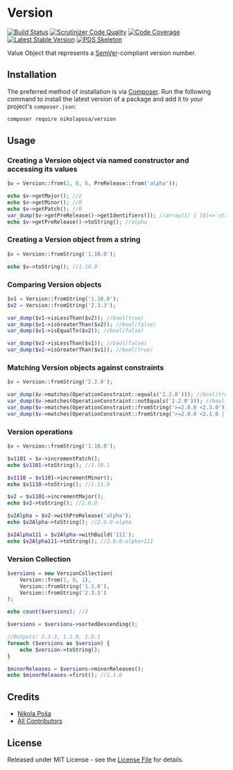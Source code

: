 # Version

[![Build Status](https://travis-ci.org/nikolaposa/version.svg?branch=master)](https://travis-ci.org/nikolaposa/version)
[![Scrutinizer Code Quality](https://scrutinizer-ci.com/g/nikolaposa/version/badges/quality-score.png?b=master)](https://scrutinizer-ci.com/g/nikolaposa/version/?branch=master)
[![Code Coverage](https://scrutinizer-ci.com/g/nikolaposa/version/badges/coverage.png?b=master)](https://scrutinizer-ci.com/g/nikolaposa/version/?branch=master)
[![Latest Stable Version](https://poser.pugx.org/nikolaposa/version/v/stable)](https://packagist.org/packages/nikolaposa/version)
[![PDS Skeleton](https://img.shields.io/badge/pds-skeleton-blue.svg)](https://github.com/php-pds/skeleton)

Value Object that represents a [SemVer][link-semver]-compliant version number.

## Installation

The preferred method of installation is via [Composer](http://getcomposer.org/). Run the following
command to install the latest version of a package and add it to your project's `composer.json`:

```bash
composer require nikolaposa/version
```

## Usage

### Creating a Version object via named constructor and accessing its values

```php
$v = Version::from(2, 0, 0, PreRelease::from('alpha'));

echo $v->getMajor(); //2
echo $v->getMinor(); //0
echo $v->getPatch(); //0
var_dump($v->getPreRelease()->getIdentifiers()); //array(1) { [0]=> string(1) "alpha" }
echo $v->getPreRelease()->toString(); //alpha
```

### Creating a Version object from a string

```php
$v = Version::fromString('1.10.0');

echo $v->toString(); //1.10.0

```

### Comparing Version objects

```php
$v1 = Version::fromString('1.10.0');
$v2 = Version::fromString('2.3.3');

var_dump($v1->isLessThan($v2)); //bool(true)
var_dump($v1->isGreaterThan($v2)); //bool(false)
var_dump($v1->isEqualTo($v2)); //bool(false)

var_dump($v2->isLessThan($v1)); //bool(false)
var_dump($v2->isGreaterThan($v1)); //bool(true)
```

### Matching Version objects against constraints

```php
$v = Version::fromString('2.2.0');

var_dump($v->matches(OperationConstraint::equals('2.2.0'))); //bool(true)
var_dump($v->matches(OperationConstraint::notEquals('2.2.0'))); //bool(true)
var_dump($v->matches(OperationConstraint::fromString('>=2.0.0 <2.3.0'))); //bool(true)
var_dump($v->matches(OperationConstraint::fromString('>=2.0.0 <2.1.0 || 2.2.0'))); //bool(true)
```

### Version operations

```php
$v = Version::fromString('1.10.0');

$v1101 = $v->incrementPatch();
echo $v1101->toString(); //1.10.1

$v1110 = $v1101->incrementMinor();
echo $v1110->toString(); //1.11.0

$v2 = $v1101->incrementMajor();
echo $v2->toString(); //2.0.0

$v2Alpha = $v2->withPreRelease('alpha');
echo $v2Alpha->toString(); //2.0.0-alpha

$v2Alpha111 = $v2Alpha->withBuild('111');
echo $v2Alpha111->toString(); //2.0.0-alpha+111
```

### Version Collection

```php
$versions = new VersionCollection(
    Version::from(1, 0, 1),
    Version::fromString('1.1.0'),
    Version::fromString('2.3.3')
);

echo count($versions); //3

$versions = $versions->sortedDescending();

//Outputs: 2.3.3, 1.1.0, 1.0.1
foreach ($versions as $version) {
    echo $version->toString();
}

$minorReleases = $versions->minorReleases();
echo $minorReleases->first(); //1.1.0
```

## Credits

- [Nikola Poša][link-author]
- [All Contributors][link-contributors]

## License

Released under MIT License - see the [License File](LICENSE) for details.


[link-semver]: http://semver.org/
[link-author]: https://github.com/nikolaposa
[link-contributors]: ../../contributors
